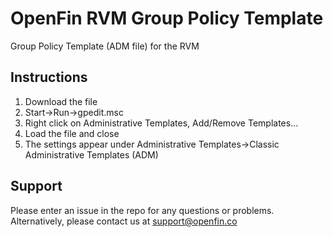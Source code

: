 # OpenFin RVM Group Policy Template
Group Policy Template (ADM file) for the RVM

## Instructions
1. Download the file
2. Start->Run->gpedit.msc
3. Right click on Administrative Templates, Add/Remove Templates...
4. Load the file and close
5. The settings appear under Administrative Templates->Classic Administrative Templates (ADM)

## Support
Please enter an issue in the repo for any questions or problems. 
<br> Alternatively, please contact us at support@openfin.co
